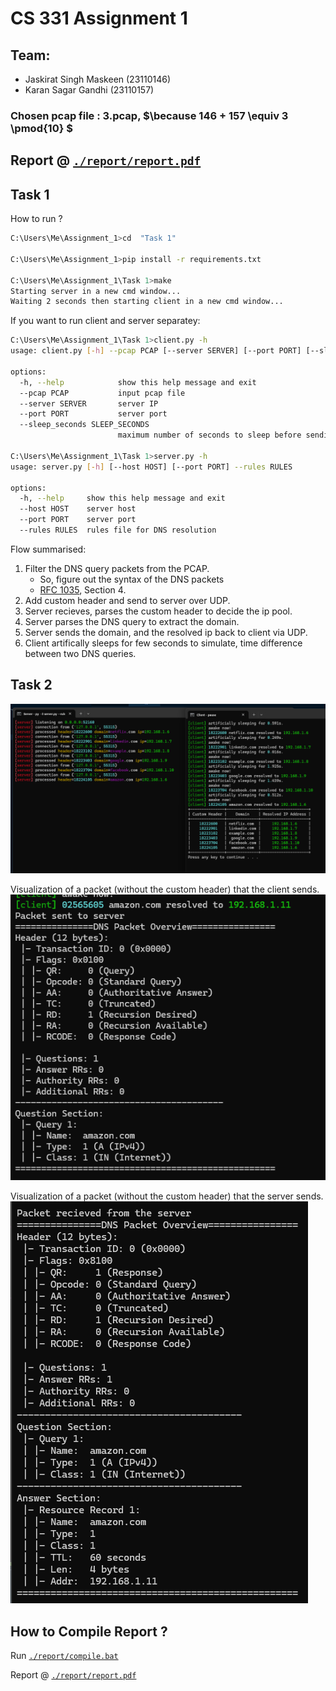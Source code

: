 # CS 331 Assignment 1

## Team:
- Jaskirat Singh Maskeen (23110146)
- Karan Sagar Gandhi (23110157)

### Chosen pcap file : 3.pcap,  $\because 146 + 157 \equiv 3 \pmod{10} $

## Report @ [`./report/report.pdf`](./report/report.pdf)

## Task 1

How to run ?

```sh
C:\Users\Me\Assignment_1>cd  "Task 1"

C:\Users\Me\Assignment_1>pip install -r requirements.txt

C:\Users\Me\Assignment_1\Task 1>make
Starting server in a new cmd window...
Waiting 2 seconds then starting client in a new cmd window...
```

If you want to run client and server separatey:


```sh
C:\Users\Me\Assignment_1\Task 1>client.py -h
usage: client.py [-h] --pcap PCAP [--server SERVER] [--port PORT] [--sleep_seconds SLEEP_SECONDS]

options:
  -h, --help            show this help message and exit
  --pcap PCAP           input pcap file
  --server SERVER       server IP
  --port PORT           server port
  --sleep_seconds SLEEP_SECONDS
                        maximum number of seconds to sleep before sending each dns request

C:\Users\Me\Assignment_1\Task 1>server.py -h
usage: server.py [-h] [--host HOST] [--port PORT] --rules RULES

options:
  -h, --help     show this help message and exit
  --host HOST    server host
  --port PORT    server port
  --rules RULES  rules file for DNS resolution
```


Flow summarised:

1. Filter the DNS query packets from the PCAP.
    - So, figure out the syntax of the DNS packets
    - [RFC 1035](https://www.ietf.org/rfc/rfc1035.txt), Section 4.
2. Add custom header and send to server over UDP.
3. Server recieves, parses the custom header to decide the ip pool. 
4. Server parses the DNS query to extract the domain.
5. Server sends the domain, and the resolved ip back to client via UDP.
6. Client artifically sleeps for few seconds to simulate, time difference between two DNS queries.

## Task 2

![](./Task%201/output.png)

Visualization of a packet (without the custom header) that the client sends.
![](./Task%201/packet_sent.png)


Visualization of a packet (without the custom header) that the server sends.
![](./Task%201/packet_recieved.png)


## How to Compile Report ?

Run [`./report/compile.bat`](./report/compile.bat)

Report @ [`./report/report.pdf`](./report/report.pdf)